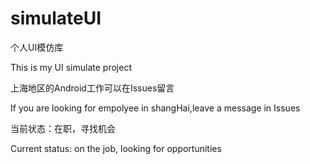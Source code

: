 # simulateUI
个人UI模仿库

This is my UI simulate project
  
上海地区的Android工作可以在Issues留言

If you are looking for empolyee in shangHai,leave a message in Issues

当前状态：在职，寻找机会

Current status: on the job, looking for opportunities
